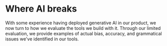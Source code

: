 # Where AI breaks
With some experience having deployed generative AI in our product, we now turn to how we evaluate the tools we build with it. Through our limited evaluation, we provide examples of actual bias, accuracy, and grammatical issues we've identified in our tools.